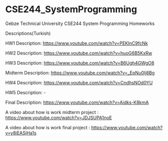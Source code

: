 # CSE244_SystemProgramming
Gebze Technical University CSE244 System Programming Homeworks

Descriptions(Turkish)

HW1 Description: https://www.youtube.com/watch?v=PEKInC9fcNk

HW2 Description: https://www.youtube.com/watch?v=huoG6B5KxRw

HW3 Description: https://www.youtube.com/watch?v=B6Ugh4GWgO8

Midterm Description: https://www.youtube.com/watch?v=_EpNu0lj8Bg

HW4 Description: https://www.youtube.com/watch?v=CndhsNOd0YU

HW5 Description: -

Final Description: https://www.youtube.com/watch?v=Aidks-K8kmA


A video about how is work midterm project : https://www.youtube.com/watch?v=JDJSUPA1noE

A video about how is work final project : https://www.youtube.com/watch?v=y8iEASjHa1s
